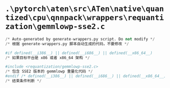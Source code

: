 # `.\pytorch\aten\src\ATen\native\quantized\cpu\qnnpack\wrappers\requantization\gemmlowp-sse2.c`

```py
/* Auto-generated by generate-wrappers.py script. Do not modify */
/* 根据 generate-wrappers.py 脚本自动生成的代码，不要修改 */

#if defined(__i386__) || defined(__i686__) || defined(__x86_64__)
/* 如果目标平台是 x86 或者 x86_64 架构 */

#include <requantization/gemmlowp-sse2.c>
/* 包含 SSE2 版本的 gemmlowp 重量化代码 */
#endif /* defined(__i386__) || defined(__i686__) || defined(__x86_64__) */
/* 结束条件判断 */
```